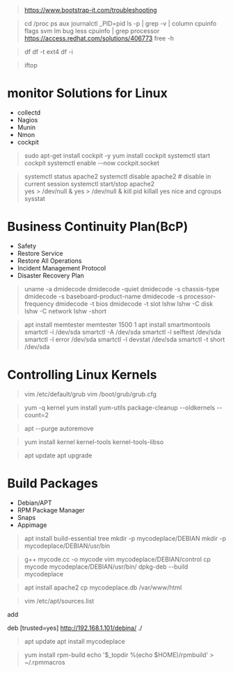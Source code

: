 > https://www.bootstrap-it.com/troubleshooting

> cd /proc
> ps aux 
> journalctl _PID=pid
> ls -p | grep -v | column
> cpuinfo flags svm  lm bug
> less cpuinfo | grep processor
> https://access.redhat.com/solutions/406773
> free -h

> df
> df -t ext4
> df -i


> iftop

# monitor Solutions for Linux

+ collectd
+ Nagios
+ Munin
+ Nmon
+ cockpit
> sudo apt-get install cockpit -y
> yum install cockpit
> systemctl start cockpit
> systemctl enable --now cockpit.socket


> systemctl status apache2
> systemctl disable apache2  # disable in current session
> systemctl start/stop  apache2  
> yes > /dev/null &
> yes > /dev/null &
> kill pid
> killall yes
> nice and cgroups
> sysstat


# Business Continuity Plan(BcP)

+ Safety
+ Restore Service
+ Restore All Operations
+ Incident Management Protocol
+ Disaster Recovery Plan


> uname -a
> dmidecode 
> dmidecode  -quiet
> dmidecode  -s chassis-type
> dmidecode  -s baseboard-product-name
> dmidecode  -s processor-frequency
> dmidecode  -t bios
> dmidecode  -t slot
> lshw
> lshw -C disk
> lshw -C network
> lshw -short

> apt install memtester
>  memtester 1500 1
> apt install smartmontools
> smartctl -i /dev/sda
> smartctl -A /dev/sda
> smartctl -l selftest /dev/sda
> smartctl -l error /dev/sda
> smartctl -l devstat /dev/sda
> smartctl -t short  /dev/sda

# Controlling Linux Kernels

> vim /etc/default/grub
> vim /boot/grub/grub.cfg

> yum -q kernel
> yum install yum-utils
> package-cleanup --oldkernels --count=2

> apt --purge autoremove

> yum install  kernel kernel-tools kernel-tools-libso

> apt update
> apt upgrade

# Build Packages

+ Debian/APT
+ RPM Package Manager
+ Snaps
+ Appimage

> apt install build-essential tree
> mkdir -p mycodeplace/DEBIAN
> mkdir -p mycodeplace/DEBIAN/usr/bin

> g++ mycode.cc -o mycode
> vim mycodeplace/DEBIAN/control
> cp mycode mycodeplace/DEBIAN/usr/bin/
> dpkg-deb --build mycodeplace

> apt install apache2 
> cp mycodeplace.db /var/www/html

> vim /etc/apt/sources.list

add 

deb [trusted=yes] http://192.168.1.101/debina/ ./

> apt update
> apt install mycodeplace

> yum install rpm-build
> echo '$_topdir %(echo $HOME)/rpmbuild' > ~/.rpmmacros




